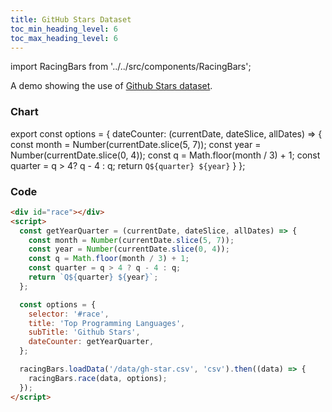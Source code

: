 ```yaml
---
title: GitHub Stars Dataset
toc_min_heading_level: 6
toc_max_heading_level: 6
---
```


import RacingBars from '../../src/components/RacingBars';

A demo showing the use of [Github Stars dataset](/docs/sample-datasets#github-stars).

<!--truncate-->

### Chart

export const options = {
dateCounter: (currentDate, dateSlice, allDates) => {
const month = Number(currentDate.slice(5, 7));
const year = Number(currentDate.slice(0, 4));
const q = Math.floor(month / 3) + 1;
const quarter = q > 4? q - 4 : q;
return `Q${quarter} ${year}`
}
};

<div className="gallery">
  <RacingBars
    dataUrl="/data/gh-star.csv"
    dataType="csv"
    title="Top Programming Languages"
    subTitle="Github Stars"
    dateCounter={options.dateCounter}
  />
</div>

### Code

```html
<div id="race"></div>
<script>
  const getYearQuarter = (currentDate, dateSlice, allDates) => {
    const month = Number(currentDate.slice(5, 7));
    const year = Number(currentDate.slice(0, 4));
    const q = Math.floor(month / 3) + 1;
    const quarter = q > 4 ? q - 4 : q;
    return `Q${quarter} ${year}`;
  };

  const options = {
    selector: '#race',
    title: 'Top Programming Languages',
    subTitle: 'Github Stars',
    dateCounter: getYearQuarter,
  };

  racingBars.loadData('/data/gh-star.csv', 'csv').then((data) => {
    racingBars.race(data, options);
  });
</script>
```
